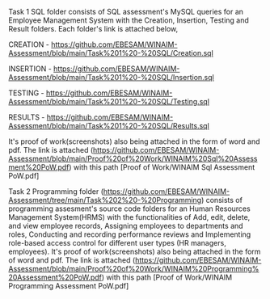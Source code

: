 Task 1 SQL folder consists of SQL assessment's MySQL queries for an Employee Management System with the Creation, Insertion, Testing and Result folders. Each folder's link is attached below,

CREATION - https://github.com/EBESAM/WINAIM-Assessment/blob/main/Task%201%20-%20SQL/Creation.sql

INSERTION - https://github.com/EBESAM/WINAIM-Assessment/blob/main/Task%201%20-%20SQL/Insertion.sql

TESTING - https://github.com/EBESAM/WINAIM-Assessment/blob/main/Task%201%20-%20SQL/Testing.sql

RESULTS - https://github.com/EBESAM/WINAIM-Assessment/blob/main/Task%201%20-%20SQL/Results.sql

It's proof of work(screenshots) also being attached in the form of word and pdf. The link is attached (https://github.com/EBESAM/WINAIM-Assessment/blob/main/Proof%20of%20Work/WINAIM%20Sql%20Assessment%20PoW.pdf) with this path [Proof of Work/WINAIM Sql Assessment PoW.pdf]


Task 2 Programming folder (https://github.com/EBESAM/WINAIM-Assessment/tree/main/Task%202%20-%20Programming) consists of programming assesment's source code folders for an Human Resources Management System(HRMS) with the functionalities of Add, edit, delete, and view employee records, Assigning employees to departments and roles, Conducting and recording performance reviews and Implementing role-based access control for different user types (HR managers, employees). It's proof of work(screenshots) also being attached in the form of word and pdf. The link is attached (https://github.com/EBESAM/WINAIM-Assessment/blob/main/Proof%20of%20Work/WINAIM%20Programming%20Assessment%20PoW.pdf) with this path [Proof of Work/WINAIM Programming Assessment PoW.pdf]
